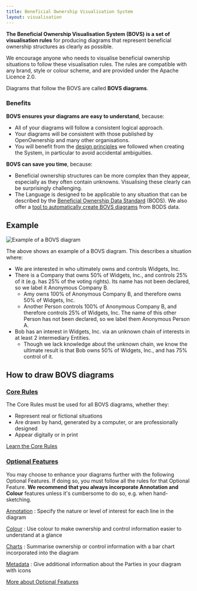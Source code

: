 ```yaml
---
title: Beneficial Ownership Visualisation System
layout: visualisation
---
```


**The Beneficial Ownership Visualisation System (BOVS) is a set of visualisation rules** for producing diagrams that represent beneficial ownership structures as clearly as possible.

We encourage anyone who needs to visualise beneficial ownership situations to follow these visualisation rules. The rules are compatible with any brand, style or colour scheme, and are provided under the Apache Licence 2.0.

Diagrams that follow the BOVS are called **BOVS diagrams**.

### Benefits

**BOVS ensures your diagrams are easy to understand**, because:

* All of your diagrams will follow a consistent logical approach.
* Your diagrams will be consistent with those published by OpenOwnership and many other organisations.
* You will benefit from the [design principles]() we followed when creating the System, in particular to avoid accidental ambiguities.

**BOVS can save you time**, because:

* Beneficial ownership structures can be more complex than they appear, especially as they often contain unknowns. Visualising these clearly can be surprisingly challenging.
* The Language is designed to be applicable to any situation that can be described by the [Beneficial Ownership Data Standard]() (BODS). We also offer a [tool to automatically create BOVS diagrams]() from BODS data.

## Example

![Example of a BOVS diagram](bovs-index-example.jpg)

The above shows an example of a BOVS diagram. This describes a situation where:

* We are interested in who ultimately owns and controls Widgets, Inc.
* There is a Company that owns 50% of Widgets, Inc., and controls 25% of it (e.g. has 25% of the voting rights). Its name has not been declared, so we label it Anonymous Company B.
	* Amy owns 100% of Anonymous Company B, and therefore owns 50% of Widgets, Inc.
	* Another Person controls 100% of Anonymous Company B, and therefore controls 25% of Widgets, Inc. The name of this other Person has not been declared, so we label them Anonymous Person A.
* Bob has an interest in Widgets, Inc. via an unknown chain of interests in at least 2 intermediary Entities.
  * Though we lack knowledge about the unknown chain, we know the ultimate result is that Bob owns 50% of Widgets, Inc., and has 75% control of it.

## How to draw BOVS diagrams

### [Core Rules](/visualisation/core)

The Core Rules must be used for all BOVS diagrams, whether they:

* Represent real or fictional situations
* Are drawn by hand, generated by a computer, or are professionally designed
* Appear digitally or in print

[Learn the Core Rules](/visualisation/core)

### [Optional Features](/visualisation/optional/)

You may choose to enhance your diagrams further with the following Optional Features. If doing so, you must follow all the rules for that Optional Feature. **We recommend that you always incorporate Annotation and Colour** features unless it's cumbersome to do so, e.g. when hand-sketching.

[Annotation](/visualisation/optional/)
: Specify the nature or level of interest for each line in the diagram

[Colour](/visualisation/optional/)
: Use colour to make ownership and control information easier to understand at a glance

[Charts](/visualisation/optional/)
: Summarise ownership or control information with a bar chart incorporated into the diagram

[Metadata](/visualisation/optional/)
: Give additional information about the Parties in your diagram with icons

[More about Optional Features](/visualisation/optional)